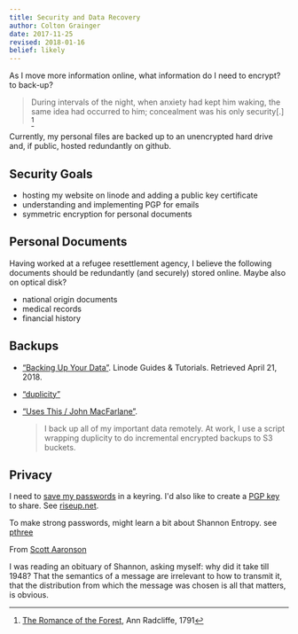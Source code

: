 ```yaml
---
title: Security and Data Recovery 
author: Colton Grainger
date: 2017-11-25
revised: 2018-01-16
belief: likely
---
```


As I move more information online, what information do I need to encrypt? to back-up? 

> During intervals of the night, when anxiety had kept him waking, the same idea had occurred to him; concealment was his only security[.] [^radcliffe]

[^radcliffe]: [The Romance of the Forest](https://archive.org/details/romanceforestby00radcgoog), Ann Radcliffe, 1791

Currently, my personal files are backed up to an unencrypted hard drive and, if public, hosted redundantly on github.

## Security Goals

- hosting my website on linode and adding a public key certificate
- understanding and implementing PGP for emails
- symmetric encryption for personal documents

## Personal Documents 

Having worked at a refugee resettlement agency, I believe the following documents should be redundantly (and securely) stored online. Maybe also on optical disk?

- national origin documents
- medical records
- financial history

## Backups 

- [“Backing Up Your Data”](https://linode.com/docs/security/backups/backing-up-your-data/). Linode Guides & Tutorials. Retrieved April 21, 2018.
- [“duplicity”](http://duplicity.nongnu.org/)
- [“Uses This / John MacFarlane”](https://usesthis.com/interviews/john.macfarlane/).

  > I back up all of my important data remotely. At work, I use a script wrapping
  > duplicity to do incremental encrypted backups to S3 buckets. 

## Privacy

I need to [save my passwords](http://msmtp.sourceforge.net/doc/msmtp.html#Authentication) in a keyring. I'd also like to create a [PGP key](ttps://pgp.mit.edu) to share. See [riseup.net](https://riseup.net/en/security/network-security/certificates).

To make strong passwords, might learn a bit about Shannon Entropy. see [pthree](https://pthree.org/)

From [Scott Aaronson](https://www.scottaaronson.com/writings/plogp.html)

   I was reading an obituary of Shannon, 
   asking myself: 
   why did it take till 1948?
   That the semantics of a message 
   are irrelevant to how to transmit it, 
   that the distribution from which the message was 
   chosen is all that matters, 
   is obvious. 
